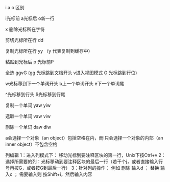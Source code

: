 i a o 区别

i光标前  a光标后 o新一行

x 删除光标所在字符

剪切光标所在行 dd

复制光标所在行  yy  （y 代表复制到缓存中）

粘贴到光标后 p  光标前P

全选 ggvG   (gg  光标跳到文档开头  v进入视图模式  G  光标跳到行位)



w光标移到下一个单词开头  b上一个单词开头 e下一个单词尾

^光标移到行头 $光标移到行尾 



复制一个单词  yaw  yiw 

选取一个单词   vaw  viw

删除一个单词 daw diw

a会选择一个对象（an object）包括空格在内，而i只会选择一个对象的内部（an inner object）不包含空格



列编辑 
1：进入列模式下： 移动光标到要注释区块的第一行，Unix下按Ctrl+v
2：选择所需要的列：光标移动到要注释区块的最后一行（若干个j，或者直接输入行号再按G，或者按G到最后一行）
3：针对列的操作： 例如
      删除 输入d ；
      替换 输入c ；
      需要输入则 按Shift+i，然后输入内容

